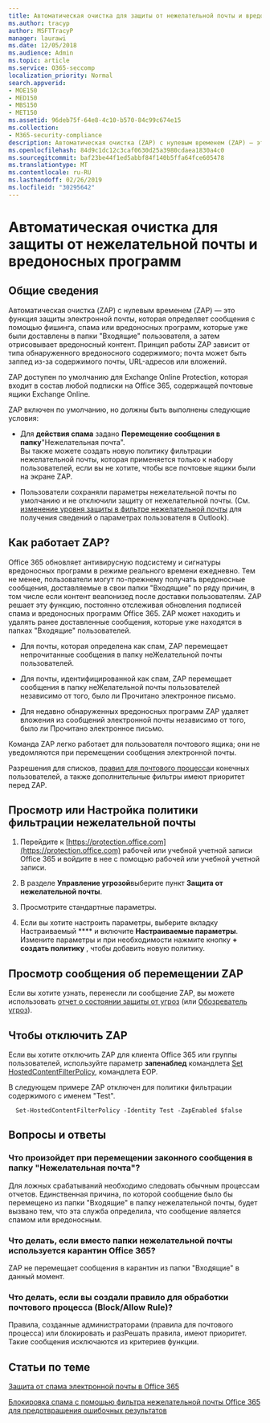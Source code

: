 ```yaml
---
title: Автоматическая очистка для защиты от нежелательной почты и вредоносных программ
ms.author: tracyp
author: MSFTTracyP
manager: laurawi
ms.date: 12/05/2018
ms.audience: Admin
ms.topic: article
ms.service: O365-seccomp
localization_priority: Normal
search.appverid:
- MOE150
- MED150
- MBS150
- MET150
ms.assetid: 96deb75f-64e8-4c10-b570-84c99c674e15
ms.collection:
- M365-security-compliance
description: Автоматическая очистка (ZAP) с нулевым временем (ZAP) — это функция защиты электронной почты, которая обнаруживает сообщения с нежелательной почтой или вредоносной программой, которая уже доставляется в ящики "Входящие" пользователя, а затем отрисовывает вредоносный контент. Принцип работы ZAP зависит от типа обнаруженного вредоносного содержимого.
ms.openlocfilehash: 84d9c1dc12c3caf0630d25a3980cdaea1830a4c0
ms.sourcegitcommit: baf23be44f1ed5abbf84f140b5ffa64fce605478
ms.translationtype: MT
ms.contentlocale: ru-RU
ms.lasthandoff: 02/26/2019
ms.locfileid: "30295642"
---
```

# <a name="zero-hour-auto-purge---protection-against-spam-and-malware"></a>Автоматическая очистка для защиты от нежелательной почты и вредоносных программ

## <a name="overview"></a>Общие сведения

Автоматическая очистка (ZAP) с нулевым временем (ZAP) — это функция защиты электронной почты, которая определяет сообщения с помощью фишинга, спама или вредоносных программ, которые уже были доставлены в папки "Входящие" пользователя, а затем отрисовывает вредоносный контент. Принцип работы ZAP зависит от типа обнаруженного вредоносного содержимого; почта может быть заппед из-за содержимого почты, URL-адресов или вложений.
  
ZAP доступен по умолчанию для Exchange Online Protection, которая входит в состав любой подписки на Office 365, содержащей почтовые ящики Exchange Online.

ZAP включен по умолчанию, но должны быть выполнены следующие условия:
  
- Для **действия спама** задано **Перемещение сообщения в папку**"Нежелательная почта". <br/>Вы также можете создать новую политику фильтрации нежелательной почты, которая применяется только к набору пользователей, если вы не хотите, чтобы все почтовые ящики были на экране ZAP.

- Пользователи сохраняли параметры нежелательной почты по умолчанию и не отключили защиту от нежелательной почты. (См. [изменение уровня защиты в фильтре нежелательной почты](https://support.office.com/article/change-the-level-of-protection-in-the-junk-email-filter-e89c12d8-9d61-4320-8c57-d982c8d52f6b) для получения сведений о параметрах пользователя в Outlook). 
  
## <a name="how-does-zap-work"></a>Как работает ZAP?

Office 365 обновляет антивирусную подсистему и сигнатуры вредоносных программ в режиме реального времени ежедневно. Тем не менее, пользователи могут по-прежнему получать вредоносные сообщения, доставляемые в свои папки "Входящие" по ряду причин, в том числе если контент веапонизед после доставки пользователям. ZAP решает эту функцию, постоянно отслеживая обновления подписей спама и вредоносных программ Office 365. ZAP может находить и удалять ранее доставленные сообщения, которые уже находятся в папках "Входящие" пользователей. 

- Для почты, которая определена как спам, ZAP перемещает непрочитанные сообщения в папку неЖелательной почты пользователей. 

- Для почты, идентифицированной как спам, ZAP перемещает сообщения в папку неЖелательной почты пользователей независимо от того, было ли Прочитано электронное письмо.

- Для недавно обнаруженных вредоносных программ ZAP удаляет вложения из сообщений электронной почты независимо от того, было ли Прочитано электронное письмо. 
  
Команда ZAP легко работает для пользователя почтового ящика; они не уведомляются при перемещении сообщения электронной почты.
  
Разрешения для списков, [правил для почтового процесса](https://go.microsoft.com/fwlink/p/?LinkId=722755)и конечных пользователей, а также дополнительные фильтры имеют приоритет перед ZAP.
  
## <a name="to-review-or-set-up-a-spam-filter-policy"></a>Просмотр или Настройка политики фильтрации нежелательной почты
  
1. Перейдите к [https://protection.office.com](https://protection.office.com) рабочей или учебной учетной записи Office 365 и войдите в нее с помощью рабочей или учебной учетной записи.

2. В разделе **Управление угрозой**выберите пункт **Защита от нежелательной почты**.

3. Просмотрите стандартные параметры. 

4. Если вы хотите настроить параметры, выберите вкладку Настраиваемый **** и включите **Настраиваемые параметры**. Измените параметры и при необходимости нажмите кнопку **+ создать политику** , чтобы добавить новую политику. 
    
## <a name="to-see-if-zap-moved-your-message"></a>Просмотр сообщения об перемещении ZAP

Если вы хотите узнать, перенесли ли сообщение ZAP, вы можете использовать [отчет о состоянии защиты от угроз](view-email-security-reports.md#threat-protection-status-report) (или [Обозреватель угроз](use-explorer-in-security-and-compliance.md)).
    
## <a name="to-disable-zap"></a>Чтобы отключить ZAP
  
Если вы хотите отключить ZAP для клиента Office 365 или группы пользователей, используйте параметр **запенаблед** командлета [Set HostedContentFilterPolicy](https://go.microsoft.com/fwlink/p/?LinkId=722758), командлета EOP.
    
В следующем примере ZAP отключен для политики фильтрации содержимого с именем "Test".
    
```
  Set-HostedContentFilterPolicy -Identity Test -ZapEnabled $false
```

## <a name="faq"></a>Вопросы и ответы

### <a name="what-happens-if-a-legitimate-message-is-moved-to-the-junk-mail-folder"></a>Что произойдет при перемещении законного сообщения в папку "Нежелательная почта"?
  
Для ложных срабатываний необходимо следовать обычным процессам отчетов. Единственная причина, по которой сообщение было бы перемещено из папки "Входящие" в папку нежелательной почты, будет вызвано тем, что эта служба определила, что сообщение является спамом или вредоносным.
  
### <a name="what-if-i-use-the-office-365-quarantine-instead-of-the-junk-mail-folder"></a>Что делать, если вместо папки нежелательной почты используется карантин Office 365?
  
ZAP не перемещает сообщения в карантин из папки "Входящие" в данный момент.
  
### <a name="what-if-i-have-a-custom-mail-flow-rule-block-allow-rule"></a>Что делать, если вы создали правило для обработки почтового процесса (Block/Allow Rule)?
  
Правила, созданные администраторами (правила для почтового процесса) или блокировать и разРешать правила, имеют приоритет. Такие сообщения исключаются из критериев функции.
  
## <a name="related-topics"></a>Статьи по теме

[Защита от спама электронной почты в Office 365](anti-spam-protection.md)
  
[Блокировка спама с помощью фильтра нежелательной почты Office 365 для предотвращения ошибочных результатов](reduce-spam-email.md)
  

